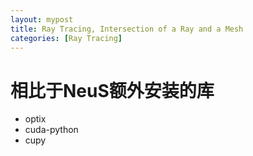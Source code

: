 ```yaml
---
layout: mypost
title: Ray Tracing, Intersection of a Ray and a Mesh
categories: [Ray Tracing]
---
```



# 相比于NeuS额外安装的库

- optix
- cuda-python
- cupy




